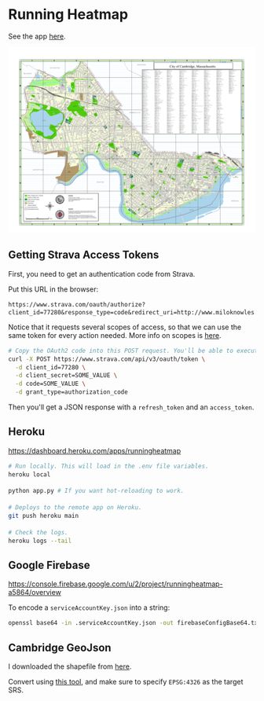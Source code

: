 # Running Heatmap

See the app [here](https://runningheatmap.herokuapp.com/).

![Cambridge city street map](/static/cambridge.png)

## Getting Strava Access Tokens

First, you need to get an authentication code from Strava.

Put this URL in the browser:
```
https://www.strava.com/oauth/authorize?client_id=77280&response_type=code&redirect_uri=http://www.miloknowles.com&approval_prompt=force&scope=read_all,profile:read_all,activity:read_all
```

Notice that it requests several scopes of access, so that we can use the same token for every action needed. More info on scopes is [here](https://developers.strava.com/docs/authentication/).

```bash
# Copy the OAuth2 code into this POST request. You'll be able to execute the request once, and should get an access token in the JSON response.
curl -X POST https://www.strava.com/api/v3/oauth/token \
  -d client_id=77280 \
  -d client_secret=SOME_VALUE \
  -d code=SOME_VALUE \
  -d grant_type=authorization_code
```

Then you'll get a JSON response with a `refresh_token` and an `access_token`.

## Heroku

https://dashboard.heroku.com/apps/runningheatmap

```bash
# Run locally. This will load in the .env file variables.
heroku local

python app.py # If you want hot-reloading to work.

# Deploys to the remote app on Heroku.
git push heroku main

# Check the logs.
heroku logs --tail
```

## Google Firebase

https://console.firebase.google.com/u/2/project/runningheatmap-a5864/overview

To encode a `serviceAccountKey.json` into a string:
```bash
openssl base64 -in .serviceAccountKey.json -out firebaseConfigBase64.txt -A
```

## Cambridge GeoJson

I downloaded the shapefile from [here](https://www.cambridgema.gov/GIS/gisdatadictionary/Boundary/BOUNDARY_CityBoundary).

Convert using [this tool](http://ogre.adc4gis.com/), and make sure to specify `EPSG:4326` as the target SRS.
